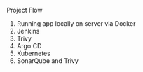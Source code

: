Project Flow

1. Running app locally on server via Docker
2. Jenkins
3. Trivy
4. Argo CD
5. Kubernetes 
6. SonarQube and Trivy